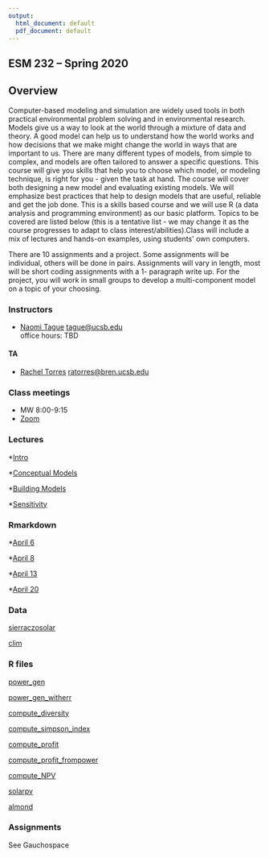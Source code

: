 ```yaml
---
output:
  html_document: default
  pdf_document: default
---
```


## ESM 232 &ndash; Spring 2020 

## Overview


Computer-based modeling and simulation are widely used tools in both practical environmental problem solving and in environmental research. Models give us a way to look at the world through a mixture of data and theory. A good model can help us to understand how the world works and how decisions that we make might change the world in ways that are important to us. There are many different types of models, from simple to complex, and models are often tailored to answer a specific questions. This course will give you skills that help you to choose which model, or modeling technique, is right for you - given the task at hand. The course will cover both designing a new model and evaluating existing models. We will emphasize best practices that help to design models that are useful, reliable and get the job done. This is a skills based course and we will use R (a data analysis and programming environment) as our basic platform. Topics to be covered are listed below (this is a tentative list - we may change it as the course progresses to adapt to class interest/abilities).Class will include a mix of lectures and hands-on examples, using students' own computers. 


There are 10 assignments and a project. Some assignments will be individual, others will be done in pairs. Assignments will vary in length, most will be short coding assignments with a 1- paragraph write up. For the project, you will work in small groups to develop a multi-component model on a topic of your choosing.

### Instructors

- [Naomi Tague](http://bren.ucsb.edu/people/Faculty/christina_tague.htm) <tague@ucsb.edu>  
  office hours: TBD

#### TA

- [Rachel Torres](https://www.bren.ucsb.edu/research/Rachel_Torres.htm)  <ratorres@bren.ucsb.edu>  
 
### Class meetings

- MW 8:00-9:15 
 - [Zoom](https://ucsb.zoom.us/j/565291483) 


### Lectures

*[Intro](./Lectures/intro.lecture.pdf)

*[Conceptual Models](./Lectures/lecture2.conceptual.simple.pdf)

*[Building Models](./Lectures/lecture3.buildingmodels.pdf)

*[Sensitivity](./Lectures/sensitivity.analysis.pdf)


### Rmarkdown   

*[April 6](./Rmarkdown/makingfunctions1.Rmd)

*[April 8](./Rmarkdown/makingfunctions2.Rmd)

*[April 13](./Rmarkdown/makingfunctions3.Rmd)

*[April 20](./Rmarkdown/sensitivity.Rmd)

### Data

[sierraczosolar](./Data/sierraczosolar.rda)

[clim](./Data/clim.txt)

### R files

[power_gen](./R/power_gen.R)

[power_gen_witherr](./R/power_gen_witherr.R)

[compute_diversity](./R/compute_diversity.R)

[compute_simpson_index](./R/compute_simpson_index.R)

[compute_profit](./R/compute_profit.R)

[compute_profit_frompower](./R/compute_profit_frompower.R)

[compute_NPV](./R/compute_NPV.R)

[solarpv](./R/solarpv.R)

[almond](./R/almond.R)


### Assignments

See Gauchospace



